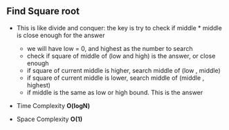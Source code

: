 ## Find Square root
- This is like divide and conquer: the key is try to check if middle * middle is close enough for the answer
  * we will have low = 0, and highest as the number to search
  * check if square of middle of (low and high) is the answer, or close enough
  * if square of current middle is higher, search middle of (low , middle)
  * if square of current middle is lower, search middle of (middle , highest)
  * if middle is the same as low or high bound. This is the answer

  
- Time Complexity **O(logN)**
- Space Complexity **O(1)**